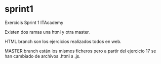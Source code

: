 # sprint1
Exercicis Sprint 1 ITAcademy

Existen dos ramas una html y otra master. 

HTML branch son los ejercicios realizados todos en web.

MASTER branch están los mismos ficheros pero a partir del ejercicio 17 se han cambiado de archivos .html a .js.
